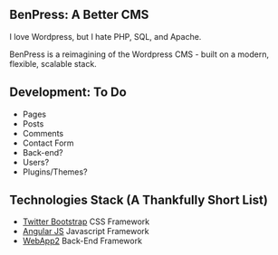 ## BenPress: A Better CMS

I love Wordpress, but I hate PHP, SQL, and Apache.

BenPress is a reimagining of the Wordpress CMS - built on a modern, flexible, scalable stack.


## Development: To Do
- Pages
- Posts
- Comments
- Contact Form
- Back-end?
- Users?
- Plugins/Themes?


Technologies Stack (A Thankfully Short List)
--------------------------------------------
+ [Twitter Bootstrap](http://twitter.github.com/bootstrap/) CSS Framework
+ [Angular JS](http://twitter.github.com/bootstrap/) Javascript Framework
+ [WebApp2](http://twitter.github.com/bootstrap/) Back-End Framework

